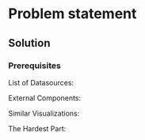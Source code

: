 # Problem statement

## Solution

### Prerequisites

List of Datasources:

External Components:

Similar Visualizations:

The Hardest Part:
